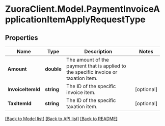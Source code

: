 # ZuoraClient.Model.PaymentInvoiceApplicationItemApplyRequestType

## Properties

Name | Type | Description | Notes
------------ | ------------- | ------------- | -------------
**Amount** | **double** | The amount of the payment that is applied to the specific invoice or taxation item.  | 
**InvoiceItemId** | **string** | The ID of the specific invoice item.  | [optional] 
**TaxItemId** | **string** | The ID of the specific taxation item.  | [optional] 

[[Back to Model list]](../README.md#documentation-for-models) [[Back to API list]](../README.md#documentation-for-api-endpoints) [[Back to README]](../README.md)

